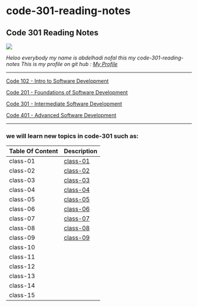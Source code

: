 # code-301-reading-notes

## **Code 301 Reading Notes**

![](http://news.efinancialcareers.com/binaries/content/gallery/efinancial-careers/articles/2019/03/programmer.jpg)

_Heloo everybody my name is abdelhadi nofal this my code-301-reading-notes_
_This is my profile on git hub : [My Profile](https://github.com/abdelhadi-nofal)_
 
 ***
 
 [Code 102 - Intro to Software Development](https://abdelhadi-nofal.github.io/reading-notes/)  
 
 [Code 201 - Foundations of Software Development](https://abdelhadi-nofal.github.io/code-201/ )  
 
 [Code 301 - Intermediate Software Development](https://abdelhadi-nofal.github.io/code-301-reading-notes/) 
 
 [Code 401 - Advanced Software Development]() 
 
 ***
 
### we will learn new topics in code-301 such as:





 | Table Of Content                    | Description                                                                  |
 | ---------------------               | -----------                                                                  |
 | class-01                            |[class-01](https://abdelhadi-nofal.github.io/code-301-reading-notes/class-01) |
 | class-02                            |[class-02](https://abdelhadi-nofal.github.io/code-301-reading-notes/class-02) |
 | class-03                            |[class-03](https://abdelhadi-nofal.github.io/code-301-reading-notes/class-03) |
 | class-04                            |[class-04](https://abdelhadi-nofal.github.io/code-301-reading-notes/class-04) |
 | class-05                            |[class-05](https://abdelhadi-nofal.github.io/code-301-reading-notes/class-05) |
 | class-06                            |[class-06](https://abdelhadi-nofal.github.io/code-301-reading-notes/class-06) |
 | class-07                            |[class-07](https://abdelhadi-nofal.github.io/code-301-reading-notes/class-07) |
 | class-08                            |[class-08](https://abdelhadi-nofal.github.io/code-301-reading-notes/class-08) |
 | class-09                            |[class-09](https://abdelhadi-nofal.github.io/code-301-reading-notes/class-09) |
 | class-10                            |               |   
 | class-11                            |               |
 | class-12                            |               |
 | class-13                            |              |
 | class-14                            |              |   
 | class-15                            |              |
